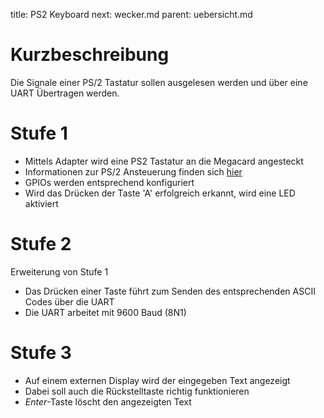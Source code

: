 title: PS2 Keyboard
next: wecker.md
parent: uebersicht.md

# Kurzbeschreibung
Die Signale einer PS/2 Tastatur sollen ausgelesen werden und über eine UART Übertragen werden.

# Stufe 1
* Mittels Adapter wird eine PS2 Tastatur an die Megacard angesteckt
* Informationen zur PS/2 Ansteuerung finden sich [hier](https://www.marjorie.de/ps2/ps2.pdf)
* GPIOs werden entsprechend konfiguriert
* Wird das Drücken der Taste 'A' erfolgreich erkannt, wird eine LED aktiviert

# Stufe 2
Erweiterung von Stufe 1

* Das Drücken einer Taste führt zum Senden des entsprechenden ASCII Codes über die UART
* Die UART arbeitet mit 9600 Baud (8N1)

# Stufe 3
* Auf einem externen Display wird der eingegeben Text angezeigt
* Dabei soll auch die Rückstelltaste richtig funktionieren
* *Enter*-Taste löscht den angezeigten Text